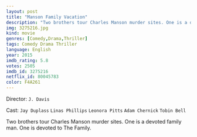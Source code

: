 ```yaml
---
layout: post
title: "Manson Family Vacation"
description: "Two brothers tour Charles Manson murder sites. One is a devoted family man. One is devoted to The Family..."
img: 3275216.jpg
kind: movie
genres: [Comedy,Drama,Thriller]
tags: Comedy Drama Thriller 
language: English
year: 2015
imdb_rating: 5.8
votes: 2505
imdb_id: 3275216
netflix_id: 80045783
color: F4A261
---
```

Director: `J. Davis`  

Cast: `Jay Duplass` `Linas Phillips` `Leonora Pitts` `Adam Chernick` `Tobin Bell` 

Two brothers tour Charles Manson murder sites. One is a devoted family man. One is devoted to The Family.